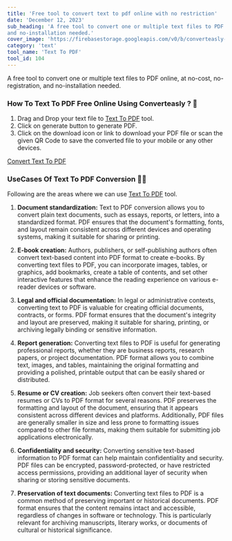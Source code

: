 ```yaml
---
title: 'Free tool to convert text to pdf online with no restriction'
date: 'December 12, 2023'
sub_heading: 'A free tool to convert one or multiple text files to PDF online, at no-cost, no-registration,
and no-installation needed.'
cover_image: 'https://firebasestorage.googleapis.com/v0/b/converteasly-a81f8.appspot.com/o/images%2Fc99e99s86-text-to-pdf.jpg?alt=media&token=500c62f2-6b36-45e0-81ac-9c60b43a9e24'
category: 'text'
tool_name: 'Text To PDF'
tool_id: 104
---
```


A free tool to convert one or multiple text files to PDF online, at no-cost, no-registration,
and no-installation needed.

### How To Text To PDF Free Online Using Converteasly ? 📄

1. Drag and Drop your text file to [Text To PDF](https://www.converteasly.com/uploads/text-to-pdf/104) tool.
2. Click on generate button to generate PDF.
3. Click on the download icon or link to download your PDF file or scan the given QR Code to save the converted file to your mobile or any other devices.

<a class="btn" href='https://www.converteasly.com/uploads/text-to-pdf/104'>Convert Text To PDF</a>

### UseCases Of Text To PDF Conversion 🙇‍♀️

Following are the areas where we can use [Text To PDF](https://www.converteasly.com/uploads/text-to-pdf/104) tool.

1. **Document standardization:** Text to PDF conversion allows you to convert plain text documents, such as essays, reports, or letters, into a standardized format. PDF ensures that the document's formatting, fonts, and layout remain consistent across different devices and operating systems, making it suitable for sharing or printing.

2. **E-book creation:** Authors, publishers, or self-publishing authors often convert text-based content into PDF format to create e-books. By converting text files to PDF, you can incorporate images, tables, or graphics, add bookmarks, create a table of contents, and set other interactive features that enhance the reading experience on various e-reader devices or software.

3. **Legal and official documentation:** In legal or administrative contexts, converting text to PDF is valuable for creating official documents, contracts, or forms. PDF format ensures that the document's integrity and layout are preserved, making it suitable for sharing, printing, or archiving legally binding or sensitive information.

4. **Report generation:** Converting text files to PDF is useful for generating professional reports, whether they are business reports, research papers, or project documentation. PDF format allows you to combine text, images, and tables, maintaining the original formatting and providing a polished, printable output that can be easily shared or distributed.

5. **Resume or CV creation:** Job seekers often convert their text-based resumes or CVs to PDF format for several reasons. PDF preserves the formatting and layout of the document, ensuring that it appears consistent across different devices and platforms. Additionally, PDF files are generally smaller in size and less prone to formatting issues compared to other file formats, making them suitable for submitting job applications electronically.

6. **Confidentiality and security:** Converting sensitive text-based information to PDF format can help maintain confidentiality and security. PDF files can be encrypted, password-protected, or have restricted access permissions, providing an additional layer of security when sharing or storing sensitive documents.

7. **Preservation of text documents:** Converting text files to PDF is a common method of preserving important or historical documents. PDF format ensures that the content remains intact and accessible, regardless of changes in software or technology. This is particularly relevant for archiving manuscripts, literary works, or documents of cultural or historical significance.

